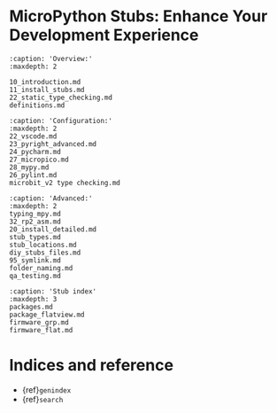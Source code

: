 # MicroPython Stubs: Enhance Your Development Experience

```{toctree}
:caption: 'Overview:'
:maxdepth: 2

10_introduction.md
11_install_stubs.md
22_static_type_checking.md
definitions.md
```

```{toctree}
:caption: 'Configuration:'
:maxdepth: 2
22_vscode.md
23_pyright_advanced.md
24_pycharm.md
27_micropico.md
28_mypy.md
26_pylint.md
microbit_v2 type checking.md
```

```{toctree}
:caption: 'Advanced:'
:maxdepth: 2
typing_mpy.md
32_rp2_asm.md
20_install_detailed.md
stub_types.md
stub_locations.md
diy_stubs_files.md
95_symlink.md
folder_naming.md
qa_testing.md
```

```{toctree}
:caption: 'Stub index'
:maxdepth: 3
packages.md
package_flatview.md
firmware_grp.md
firmware_flat.md

```

# Indices and reference

- {ref}`genindex`
- {ref}`search`

<!-- - {ref}`modindex` -->